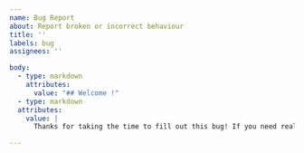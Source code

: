 ```yaml
---
name: Bug Report
about: Report broken or incorrect behaviour
title: ''
labels: bug
assignees: ''

body:
  - type: markdown
    attributes:
      value: "## Welcome !"
  - type: markdown
  attributes:
    value: |
      Thanks for taking the time to fill out this bug! If you need real-time help, join us on Discord.

---
```



